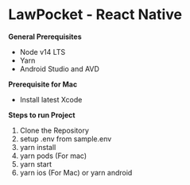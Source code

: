 # LawPocket - React Native

**General Prerequisites**

- Node v14 LTS
- Yarn
- Android Studio and AVD

**Prerequisite for Mac**

- Install latest Xcode

**Steps to run Project**

1. Clone the Repository
2. setup .env from sample.env
3. yarn install
4. yarn pods (For mac)
5. yarn start
6. yarn ios (For Mac) or yarn android

###
